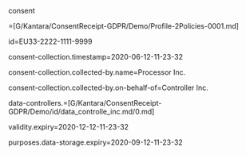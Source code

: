 consent

=[G/Kantara/ConsentReceipt-GDPR/Demo/Profile-2Policies-0001.md]

id=EU33-2222-1111-9999

consent-collection.timestamp=2020-06-12-11-23-32

consent-collection.collected-by.name=Processor Inc.

consent-collection.collected-by.on-behalf-of=Controller Inc.

data-controllers.=[G/Kantara/ConsentReceipt-GDPR/Demo/id/data_controlle_inc.md/0.md]

validity.expiry=2020-12-12-11-23-32

purposes.data-storage.expiry=2020-09-12-11-23-32

